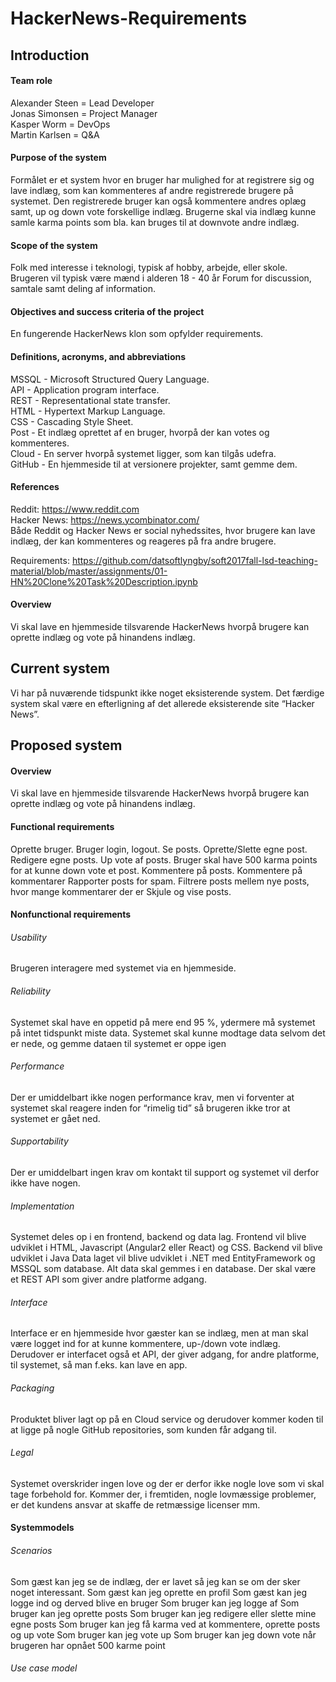 # HackerNews-Requirements

## Introduction

#### Team role
Alexander Steen = Lead Developer<br />
Jonas Simonsen = Project Manager<br />
Kasper Worm = DevOps<br />
Martin Karlsen = Q&A<br />

#### Purpose of the system
Formålet er et system hvor en bruger har mulighed for at registrere sig og lave indlæg, som kan kommenteres af andre registrerede brugere på systemet. Den registrerede bruger kan også kommentere andres oplæg samt, up og down vote forskellige indlæg. 
Brugerne skal via indlæg kunne samle karma points som bla. kan bruges til at downvote andre indlæg.

#### Scope of the system
Folk med interesse i teknologi, typisk af hobby, arbejde, eller skole. 
Brugeren vil typisk være mænd i alderen 18 - 40 år 
Forum for discussion, samtale samt deling af information.


#### Objectives and success criteria of the project
En fungerende HackerNews klon som opfylder requirements.



#### Definitions, acronyms, and abbreviations
MSSQL - Microsoft Structured Query Language.<br />
API - Application program interface.<br />
REST - Representational state transfer.<br />
HTML - Hypertext Markup Language.<br />
CSS - Cascading Style Sheet.<br />
Post - Et indlæg oprettet af en bruger, hvorpå der kan votes og kommenteres.<br />
Cloud - En server hvorpå systemet ligger, som kan tilgås udefra.<br />
GitHub - En hjemmeside til at versionere projekter, samt gemme dem.<br />

#### References
Reddit: https://www.reddit.com<br />
Hacker News: https://news.ycombinator.com/<br />
Både Reddit og Hacker News er social nyhedssites, hvor brugere kan lave indlæg, der kan kommenteres og reageres på fra andre brugere. 

Requirements: https://github.com/datsoftlyngby/soft2017fall-lsd-teaching-material/blob/master/assignments/01-HN%20Clone%20Task%20Description.ipynb<br />

#### Overview
Vi skal lave en hjemmeside tilsvarende HackerNews hvorpå brugere kan oprette indlæg og vote på hinandens indlæg.

## Current system
Vi har på nuværende tidspunkt ikke noget eksisterende system. Det færdige system skal være en efterligning af det allerede eksisterende site “Hacker News”.


## Proposed system

#### Overview
Vi skal lave en hjemmeside tilsvarende HackerNews hvorpå brugere kan oprette indlæg og vote på hinandens indlæg.

#### Functional requirements
Oprette bruger.
Bruger login, logout.
Se posts.
Oprette/Slette egne post.
Redigere egne posts.
Up vote af posts.
Bruger skal have 500 karma points for at kunne down vote et post.
Kommentere på posts.
Kommentere på kommentarer
Rapporter posts for spam.
Filtrere posts mellem nye posts, hvor mange kommentarer der er
Skjule og vise posts.

#### Nonfunctional requirements

###### Usability
Brugeren interagere med systemet via en hjemmeside.

###### Reliability
Systemet skal have en oppetid på mere end 95 %, ydermere må systemet på intet tidspunkt miste data. 
Systemet skal kunne modtage data selvom det er nede, og gemme dataen til systemet er oppe igen 

###### Performance
Der er umiddelbart ikke nogen performance krav, men vi forventer at systemet skal reagere inden for “rimelig tid” så brugeren ikke tror at systemet er gået ned.

###### Supportability
Der er umiddelbart ingen krav om kontakt til support og systemet vil derfor ikke have nogen.

###### Implementation
Systemet deles op i en frontend, backend og data lag.
Frontend vil blive udviklet i HTML, Javascript (Angular2 eller React) og CSS.
Backend vil blive udviklet i Java
Data laget vil blive udviklet i .NET med EntityFramework og MSSQL som database.
Alt data skal gemmes i en database.
Der skal være et REST API som giver andre platforme adgang.

###### Interface
Interface er en hjemmeside hvor gæster kan se indlæg, men at man skal være logget ind for at kunne kommentere, up-/down vote indlæg.
Derudover er interfacet også et API, der giver adgang, for andre platforme, til systemet, så man f.eks. kan lave en app.

###### Packaging
Produktet bliver lagt op på en Cloud service og derudover kommer koden til at ligge på nogle GitHub repositories, som kunden får adgang til.

###### Legal
Systemet overskrider ingen love og der er derfor ikke nogle love som vi skal tage forbehold for. Kommer der, i fremtiden, nogle lovmæssige problemer, er det kundens ansvar at skaffe de retmæssige licenser mm.

#### Systemmodels

###### Scenarios
Som gæst kan jeg se de indlæg, der er lavet så jeg kan se om der sker noget interessant.
Som gæst kan jeg oprette en profil
Som gæst kan jeg logge ind og derved blive en bruger
Som bruger kan jeg logge af
Som bruger kan jeg oprette posts
Som bruger kan jeg redigere eller slette mine egne posts
Som bruger kan jeg få karma ved at kommentere, oprette posts og up vote 
Som bruger kan jeg vote up
Som bruger kan jeg down vote når brugeren har opnået 500 karme point

###### Use case model
